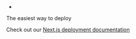 
-
The easiest way to deploy 

Check out our [Next.js deployment documentation](https://nextjs.org/docs/deployment)
